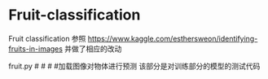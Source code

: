 # Fruit-classification
Fruit classification
参照
https://www.kaggle.com/esthersweon/identifying-fruits-in-images  并做了相应的改动

fruit.py   # # # #加载图像对物体进行预测  该部分是对训练部分的模型的测试代码  
